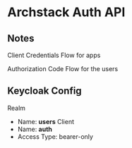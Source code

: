 # Archstack Auth API

## Notes

Client Credentials Flow for apps

Authorization Code Flow for the users

## Keycloak Config
Realm
- Name: **users**
Client
- Name: **auth**
- Access Type: bearer-only